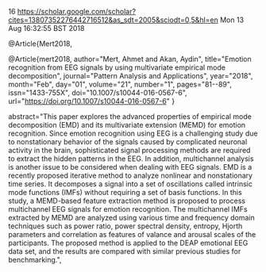 16
https://scholar.google.com/scholar?cites=13807352276442716512&as_sdt=2005&sciodt=0,5&hl=en
Mon 13 Aug 16:32:55 BST 2018


@Article{Mert2018,


@Article{mert2018,
author="Mert, Ahmet
and Akan, Aydin",
title="Emotion recognition from EEG signals by using multivariate empirical mode decomposition",
journal="Pattern Analysis and Applications",
year="2018",
month="Feb",
day="01",
volume="21",
number="1",
pages="81--89",
issn="1433-755X",
doi="10.1007/s10044-016-0567-6",
url="https://doi.org/10.1007/s10044-016-0567-6"
}

abstract="This paper explores the advanced properties of empirical mode decomposition (EMD) and its multivariate extension (MEMD) for emotion recognition. Since emotion recognition using EEG is a challenging study due to nonstationary behavior of the signals caused by complicated neuronal activity in the brain, sophisticated signal processing methods are required to extract the hidden patterns in the EEG. In addition, multichannel analysis is another issue to be considered when dealing with EEG signals. EMD is a recently proposed iterative method to analyze nonlinear and nonstationary time series. It decomposes a signal into a set of oscillations called intrinsic mode functions (IMFs) without requiring a set of basis functions. In this study, a MEMD-based feature extraction method is proposed to process multichannel EEG signals for emotion recognition. The multichannel IMFs extracted by MEMD are analyzed using various time and frequency domain techniques such as power ratio, power spectral density, entropy, Hjorth parameters and correlation as features of valance and arousal scales of the participants. The proposed method is applied to the DEAP emotional EEG data set, and the results are compared with similar previous studies for benchmarking.",

